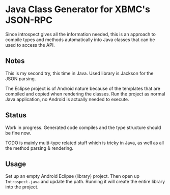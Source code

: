 Java Class Generator for XBMC's JSON-RPC
========================================

Since introspect gives all the information needed, this is an approach to
compile types and methods automatically into Java classes that can be used to
access the API.

Notes
-----

This is my second try, this time in Java. Used library is Jackson for the JSON
parsing.

The Eclipse project is of Android nature because of the templates that are
compiled and copied when rendering the classes. Run the project as normal
Java application, no Android is actually needed to execute.

Status
------

Work in progress. Generated code compiles and the type structure should be
fine now.

TODO is mainly multi-type related stuff which is tricky in Java, as well as
all the method parsing & rendering.

Usage
-----

Set up an empty Android Eclipse (library) project. Then open up `Introspect.java`
and update the path. Running it will create the entire library into the project. 

